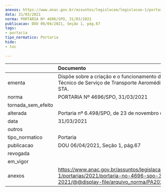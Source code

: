 ```yaml
---
anexos: https://www.anac.gov.br/assuntos/legislacao/legislacao-1/portarias/2021/portaria-no-4696-spo-31-03-2021/@@display-file/arquivo_norma/PA2021-4696.pdf
data: 31/03/2021
norma: PORTARIA Nº 4696/SPO, 31/03/2021
publicacao: DOU 06/04/2021, Seção 1, pág.67
tags:
- portaria
tipo_normatico: Portaria
hide: 
- toc 
 
---
```


|                    | Documento                                                                                                                                            |
|:-------------------|:-----------------------------------------------------------------------------------------------------------------------------------------------------|
| ementa             | Dispõe sobre a criação e o funcionamento do Comitê Técnico de Serviço de Transporte Aeromédico - CT-STA.                                             |
| norma              | PORTARIA Nº 4696/SPO, 31/03/2021                                                                                                                     |
| tornada_sem_efeito |                                                                                                                                                      |
| alterada           | Portaria nº 6.498/SPO, de 23 de novembro de 2021                                                                                                     |
| data               | 31/03/2021                                                                                                                                           |
| outros             |                                                                                                                                                      |
| tipo_normatico     | Portaria                                                                                                                                             |
| publicacao         | DOU 06/04/2021, Seção 1, pág.67                                                                                                                      |
| revogada           |                                                                                                                                                      |
| em_vigor           |                                                                                                                                                      |
| anexos             | https://www.anac.gov.br/assuntos/legislacao/legislacao-1/portarias/2021/portaria-no-4696-spo-31-03-2021/@@display-file/arquivo_norma/PA2021-4696.pdf |